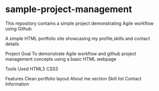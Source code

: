 # sample-project-management
This repository contains a simple project demonstrating Agile workflow using Github

A simple HTML portfolio site showcasing my profile,skills and contact details

Project Goal
To demonstrate Agile workflow and github project management concepts using a basic HTML webpage

Tools Used 
HTML5
CSS3

Features 
Clean portfolio layout
About me section
Skill list
Contact Information
